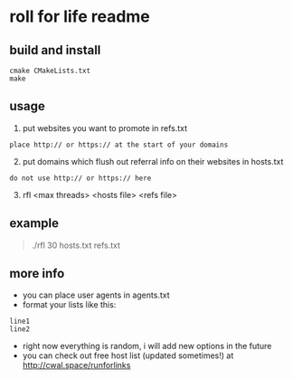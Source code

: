 # roll for life readme

## build and install
```
cmake CMakeLists.txt
make
```

## usage

1. put websites you want to promote in refs.txt
```
place http:// or https:// at the start of your domains
```
2. put domains which flush out referral info on their websites in hosts.txt
```
do not use http:// or https:// here
```
3. rfl \<max threads\> \<hosts file\> <refs file\>

## example

>./rfl 30 hosts.txt refs.txt

## more info

- you can place user agents in agents.txt
- format your lists like this: 
```
line1
line2
``` 
- right now everything is random, i will add new options in the future
- you can check out free host list (updated sometimes!) at http://cwal.space/runforlinks